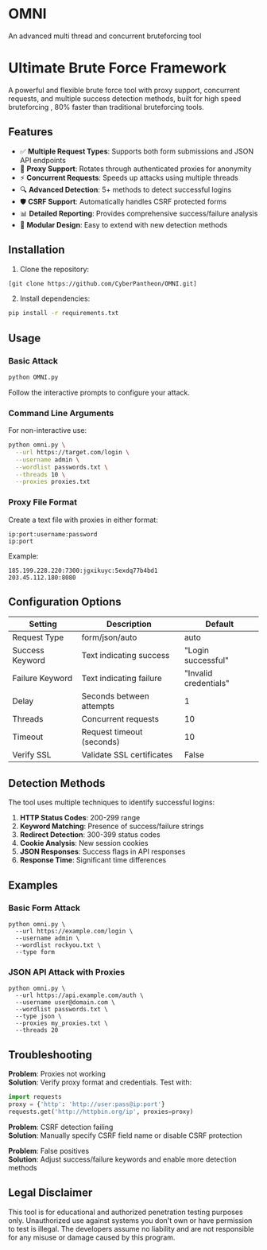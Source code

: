 # OMNI
An advanced multi thread and concurrent bruteforcing tool 
# Ultimate Brute Force Framework




A powerful and flexible brute force tool with proxy support, concurrent requests, and multiple success detection methods, built for high speed bruteforcing , 80% faster than traditional bruteforcing tools.

## Features

- ✅ **Multiple Request Types**: Supports both form submissions and JSON API endpoints
- 🔄 **Proxy Support**: Rotates through authenticated proxies for anonymity
- ⚡ **Concurrent Requests**: Speeds up attacks using multiple threads
- 🔍 **Advanced Detection**: 5+ methods to detect successful logins
- 🛡️ **CSRF Support**: Automatically handles CSRF protected forms
- 📊 **Detailed Reporting**: Provides comprehensive success/failure analysis
- 🧩 **Modular Design**: Easy to extend with new detection methods

## Installation

1. Clone the repository:
```bash
[git clone https://github.com/CyberPantheon/OMNI.git]
```

2. Install dependencies:
```bash
pip install -r requirements.txt
```

## Usage

### Basic Attack
```bash
python OMNI.py
```

Follow the interactive prompts to configure your attack.

### Command Line Arguments
For non-interactive use:
```bash
python omni.py \
  --url https://target.com/login \
  --username admin \
  --wordlist passwords.txt \
  --threads 10 \
  --proxies proxies.txt
```

### Proxy File Format
Create a text file with proxies in either format:
```
ip:port:username:password
ip:port
```

Example:
```
185.199.228.220:7300:jgxikuyc:5exdq77b4bd1
203.45.112.180:8080
```

## Configuration Options

| Setting | Description | Default |
|---------|-------------|---------|
| Request Type | form/json/auto | auto |
| Success Keyword | Text indicating success | "Login successful" |
| Failure Keyword | Text indicating failure | "Invalid credentials" |
| Delay | Seconds between attempts | 1 |
| Threads | Concurrent requests | 10 |
| Timeout | Request timeout (seconds) | 10 |
| Verify SSL | Validate SSL certificates | False |

## Detection Methods

The tool uses multiple techniques to identify successful logins:

1. **HTTP Status Codes**: 200-299 range
2. **Keyword Matching**: Presence of success/failure strings
3. **Redirect Detection**: 300-399 status codes
4. **Cookie Analysis**: New session cookies
5. **JSON Responses**: Success flags in API responses
6. **Response Time**: Significant time differences

## Examples

### Basic Form Attack
```
python omni.py \
  --url https://example.com/login \
  --username admin \
  --wordlist rockyou.txt \
  --type form
```

### JSON API Attack with Proxies
```
python omni.py \
  --url https://api.example.com/auth \
  --username user@domain.com \
  --wordlist passwords.txt \
  --type json \
  --proxies my_proxies.txt \
  --threads 20
```

## Troubleshooting

**Problem**: Proxies not working  
**Solution**: Verify proxy format and credentials. Test with:
```python
import requests
proxy = {'http': 'http://user:pass@ip:port'}
requests.get('http://httpbin.org/ip', proxies=proxy)
```

**Problem**: CSRF detection failing  
**Solution**: Manually specify CSRF field name or disable CSRF protection

**Problem**: False positives  
**Solution**: Adjust success/failure keywords and enable more detection methods

## Legal Disclaimer

This tool is for educational and authorized penetration testing purposes only. Unauthorized use against systems you don't own or have permission to test is illegal. The developers assume no liability and are not responsible for any misuse or damage caused by this program.


